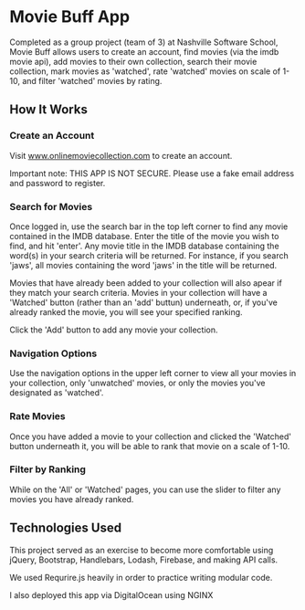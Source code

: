 # Movie Buff App

Completed as a group project (team of 3) at Nashville Software School, Movie Buff allows users to create an account, find movies (via the imdb movie api), add movies to their own collection, search their movie collection, mark movies as 'watched', rate 'watched' movies on scale of 1-10, and filter 'watched' movies by rating.

## How It Works

### Create an Account

Visit www.onlinemoviecollection.com to create an account.

Important note: THIS APP IS NOT SECURE. Please use a fake email address and password to register.

### Search for Movies

Once logged in, use the search bar in the top left corner to find any movie contained in the IMDB database. Enter the title of the movie you wish to find, and hit 'enter'. Any movie title in the IMDB database containing the word(s) in your search criteria will be returned. For instance, if you search 'jaws', all movies containing the word 'jaws' in the title will be returned.

Movies that have already been added to your collection will also apear if they match your search criteria. Movies in your collection will have a 'Watched' button (rather than an 'add' buttun) underneath, or, if you've already ranked the movie, you will see your specified ranking.

Click the 'Add' button to add any movie your collection.

### Navigation Options

Use the navigation options in the upper left corner to view all your movies in your collection, only 'unwatched' movies, or only the movies you've designated as 'watched'.

### Rate Movies

Once you have added a movie to your collection and clicked the 'Watched' button underneath it, you will be able to rank that movie on a scale of 1-10.


### Filter by Ranking

While on the 'All' or 'Watched' pages, you can use the slider to filter any movies you have already ranked.


## Technologies Used

This project served as an exercise to become more comfortable using jQuery, Bootstrap, Handlebars, Lodash, Firebase, and making API calls.

We used Requrire.js heavily in order to practice writing modular code.

I also deployed this app via DigitalOcean using NGINX
